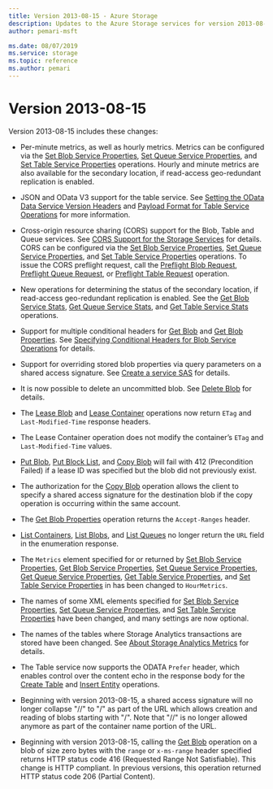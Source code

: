 ```yaml
---
title: Version 2013-08-15 - Azure Storage
description: Updates to the Azure Storage services for version 2013-08-15.
author: pemari-msft

ms.date: 08/07/2019
ms.service: storage
ms.topic: reference
ms.author: pemari
---
```


# Version 2013-08-15

Version 2013-08-15 includes these changes:  
  
-   Per-minute metrics, as well as hourly metrics. Metrics can be configured via the [Set Blob Service Properties](Set-Blob-Service-Properties.md), [Set Queue Service Properties](Set-Queue-Service-Properties.md), and [Set Table Service Properties](Set-Table-Service-Properties.md) operations. Hourly and minute metrics are also available for the secondary location, if read-access geo-redundant replication is enabled.  
  
-   JSON and OData V3 support for the table service. See [Setting the OData Data Service Version Headers](Setting-the-OData-Data-Service-Version-Headers.md) and [Payload Format for Table Service Operations](Payload-Format-for-Table-Service-Operations.md) for more information.  
  
-   Cross-origin resource sharing (CORS) support for the Blob, Table and Queue services. See [CORS Support for the Storage Services](Cross-Origin-Resource-Sharing--CORS--Support-for-the-Azure-Storage-Services.md) for details. CORS can be configured via the [Set Blob Service Properties](Set-Blob-Service-Properties.md), [Set Queue Service Properties](Set-Queue-Service-Properties.md), and [Set Table Service Properties](Set-Table-Service-Properties.md) operations. To issue the CORS preflight request, call the [Preflight Blob Request](Preflight-Blob-Request.md), [Preflight Queue Request](Preflight-Queue-Request.md), or [Preflight Table Request](Preflight-Table-Request.md) operation.  
  
-   New operations for determining the status of the secondary location, if read-access geo-redundant replication is enabled. See the [Get Blob Service Stats](Get-Blob-Service-Stats.md), [Get Queue Service Stats](Get-Queue-Service-Stats.md), and [Get Table Service Stats](Get-Table-Service-Stats.md) operations.  
  
-   Support for multiple conditional headers for [Get Blob](Get-Blob.md) and [Get Blob Properties](Get-Blob-Properties.md). See [Specifying Conditional Headers for Blob Service Operations](Specifying-Conditional-Headers-for-Blob-Service-Operations.md) for details.  
  
-   Support for overriding stored blob properties via query parameters on a shared access signature. See [Create a service SAS](create-a-service-sas.md) for details.  
  
-   It is now possible to delete an uncommitted blob. See [Delete Blob](Delete-Blob.md) for details.  
  
-   The [Lease Blob](Lease-Blob.md) and [Lease Container](Lease-Container.md) operations now return `ETag` and `Last-Modified-Time` response headers.  
  
-   The Lease Container operation does not modify the container’s `ETag` and `Last-Modified-Time` values.  
  
-   [Put Blob](Put-Blob.md), [Put Block List](Put-Block-List.md), and [Copy Blob](Copy-Blob.md) will fail with 412 (Precondition Failed) if a lease ID was specified but the blob did not previously exist.  
  
-   The authorization for the [Copy Blob](Copy-Blob.md) operation allows the client to specify a shared access signature for the destination blob if the copy operation is occurring within the same account.  
  
-   The [Get Blob Properties](Get-Blob-Properties.md) operation returns the `Accept-Ranges` header.  
  
-   [List Containers](List-Containers2.md), [List Blobs](List-Blobs.md), and [List Queues](List-Queues1.md) no longer return the `URL` field in the enumeration response.  
  
-   The `Metrics` element specified for or returned by [Set Blob Service Properties](Set-Blob-Service-Properties.md), [Get Blob Service Properties](Get-Blob-Service-Properties.md), [Set Queue Service Properties](Set-Queue-Service-Properties.md), [Get Queue Service Properties](Get-Queue-Service-Properties.md), [Get Table Service Properties](Get-Table-Service-Properties.md), and [Set Table Service Properties](Set-Table-Service-Properties.md) in has been changed to `HourMetrics`.  
  
-   The names of some XML elements specified for [Set Blob Service Properties](Set-Blob-Service-Properties.md), [Set Queue Service Properties](Set-Queue-Service-Properties.md), and [Set Table Service Properties](Set-Table-Service-Properties.md) have been changed, and many settings are now optional.  
  
-   The names of the tables where Storage Analytics transactions are stored have been changed. See [About Storage Analytics Metrics](About-Storage-Analytics-Metrics.md) for details.  
  
-   The Table service now supports the ODATA `Prefer` header, which enables control over the content echo in the response body for the [Create Table](Create-Table.md) and [Insert Entity](Insert-Entity.md) operations.  
  
-   Beginning with version 2013-08-15, a shared access signature will no longer collapse "//" to "/" as part of the URL which allows creation and reading of blobs starting with "/". Note that "//" is no longer allowed anymore as part of the container name portion of the URL.  
  
-   Beginning with version 2013-08-15, calling the [Get Blob](Get-Blob.md) operation on a blob of size zero bytes with the `range` or `x-ms-range` header specified returns HTTP status code 416 (Requested Range Not Satisfiable). This change is HTTP compliant. In previous versions, this operation returned HTTP status code 206 (Partial Content).  
